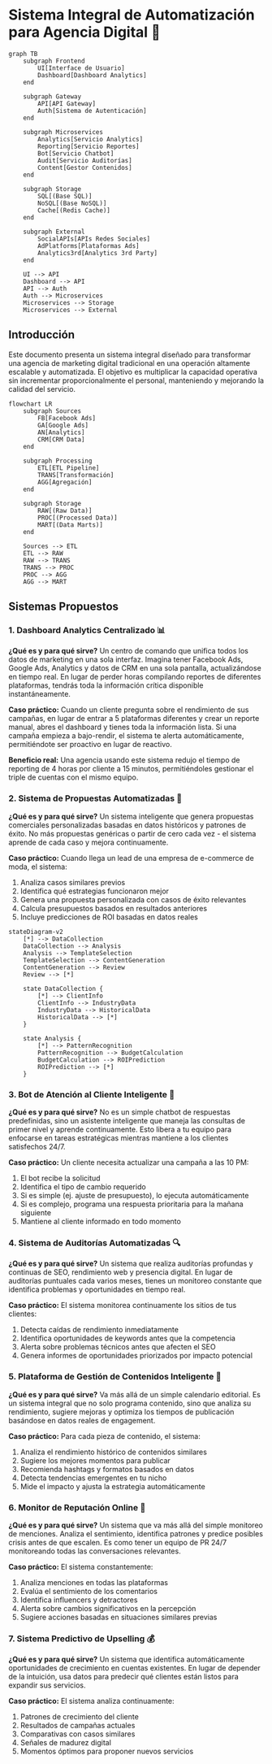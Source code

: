 
# Sistema Integral de Automatización para Agencia Digital 🚀

```mermaid
graph TB
    subgraph Frontend
        UI[Interface de Usuario]
        Dashboard[Dashboard Analytics]
    end
    
    subgraph Gateway
        API[API Gateway]
        Auth[Sistema de Autenticación]
    end
    
    subgraph Microservices
        Analytics[Servicio Analytics]
        Reporting[Servicio Reportes]
        Bot[Servicio Chatbot]
        Audit[Servicio Auditorías]
        Content[Gestor Contenidos]
    end
    
    subgraph Storage
        SQL[(Base SQL)]
        NoSQL[(Base NoSQL)]
        Cache[(Redis Cache)]
    end
    
    subgraph External
        SocialAPIs[APIs Redes Sociales]
        AdPlatforms[Plataformas Ads]
        Analytics3rd[Analytics 3rd Party]
    end
    
    UI --> API
    Dashboard --> API
    API --> Auth
    Auth --> Microservices
    Microservices --> Storage
    Microservices --> External
```

## Introducción

Este documento presenta un sistema integral diseñado para transformar una agencia de marketing digital tradicional en una operación altamente escalable y automatizada. El objetivo es multiplicar la capacidad operativa sin incrementar proporcionalmente el personal, manteniendo y mejorando la calidad del servicio.
```mermaid
flowchart LR
    subgraph Sources
        FB[Facebook Ads]
        GA[Google Ads]
        AN[Analytics]
        CRM[CRM Data]
    end

    subgraph Processing
        ETL[ETL Pipeline]
        TRANS[Transformación]
        AGG[Agregación]
    end

    subgraph Storage
        RAW[(Raw Data)]
        PROC[(Processed Data)]
        MART[(Data Marts)]
    end

    Sources --> ETL
    ETL --> RAW
    RAW --> TRANS
    TRANS --> PROC
    PROC --> AGG
    AGG --> MART
```

## Sistemas Propuestos

### 1. Dashboard Analytics Centralizado 📊

**¿Qué es y para qué sirve?** Un centro de comando que unifica todos los datos de marketing en una sola interfaz. Imagina tener Facebook Ads, Google Ads, Analytics y datos de CRM en una sola pantalla, actualizándose en tiempo real. En lugar de perder horas compilando reportes de diferentes plataformas, tendrás toda la información crítica disponible instantáneamente.

**Caso práctico:** Cuando un cliente pregunta sobre el rendimiento de sus campañas, en lugar de entrar a 5 plataformas diferentes y crear un reporte manual, abres el dashboard y tienes toda la información lista. Si una campaña empieza a bajo-rendir, el sistema te alerta automáticamente, permitiéndote ser proactivo en lugar de reactivo.

**Beneficio real:** Una agencia usando este sistema redujo el tiempo de reporting de 4 horas por cliente a 15 minutos, permitiéndoles gestionar el triple de cuentas con el mismo equipo.

### 2. Sistema de Propuestas Automatizadas 📝

**¿Qué es y para qué sirve?** Un sistema inteligente que genera propuestas comerciales personalizadas basadas en datos históricos y patrones de éxito. No más propuestas genéricas o partir de cero cada vez - el sistema aprende de cada caso y mejora continuamente.

**Caso práctico:** Cuando llega un lead de una empresa de e-commerce de moda, el sistema:

1.  Analiza casos similares previos
2.  Identifica qué estrategias funcionaron mejor
3.  Genera una propuesta personalizada con casos de éxito relevantes
4.  Calcula presupuestos basados en resultados anteriores
5.  Incluye predicciones de ROI basadas en datos reales


```mermaid
stateDiagram-v2
    [*] --> DataCollection
    DataCollection --> Analysis
    Analysis --> TemplateSelection
    TemplateSelection --> ContentGeneration
    ContentGeneration --> Review
    Review --> [*]

    state DataCollection {
        [*] --> ClientInfo
        ClientInfo --> IndustryData
        IndustryData --> HistoricalData
        HistoricalData --> [*]
    }

    state Analysis {
        [*] --> PatternRecognition
        PatternRecognition --> BudgetCalculation
        BudgetCalculation --> ROIPrediction
        ROIPrediction --> [*]
    }
```

### 3. Bot de Atención al Cliente Inteligente 🤖

**¿Qué es y para qué sirve?** No es un simple chatbot de respuestas predefinidas, sino un asistente inteligente que maneja las consultas de primer nivel y aprende continuamente. Esto libera a tu equipo para enfocarse en tareas estratégicas mientras mantiene a los clientes satisfechos 24/7.

**Caso práctico:** Un cliente necesita actualizar una campaña a las 10 PM:

1.  El bot recibe la solicitud
2.  Identifica el tipo de cambio requerido
3.  Si es simple (ej. ajuste de presupuesto), lo ejecuta automáticamente
4.  Si es complejo, programa una respuesta prioritaria para la mañana siguiente
5.  Mantiene al cliente informado en todo momento


### 4. Sistema de Auditorías Automatizadas 🔍

**¿Qué es y para qué sirve?** Un sistema que realiza auditorías profundas y continuas de SEO, rendimiento web y presencia digital. En lugar de auditorías puntuales cada varios meses, tienes un monitoreo constante que identifica problemas y oportunidades en tiempo real.

**Caso práctico:** El sistema monitorea continuamente los sitios de tus clientes:

1.  Detecta caídas de rendimiento inmediatamente
2.  Identifica oportunidades de keywords antes que la competencia
3.  Alerta sobre problemas técnicos antes que afecten el SEO
4.  Genera informes de oportunidades priorizados por impacto potencial


### 5. Plataforma de Gestión de Contenidos Inteligente 📱

**¿Qué es y para qué sirve?** Va más allá de un simple calendario editorial. Es un sistema integral que no solo programa contenido, sino que analiza su rendimiento, sugiere mejoras y optimiza los tiempos de publicación basándose en datos reales de engagement.

**Caso práctico:** Para cada pieza de contenido, el sistema:

1.  Analiza el rendimiento histórico de contenidos similares
2.  Sugiere los mejores momentos para publicar
3.  Recomienda hashtags y formatos basados en datos
4.  Detecta tendencias emergentes en tu nicho
5.  Mide el impacto y ajusta la estrategia automáticamente


### 6. Monitor de Reputación Online 👥

**¿Qué es y para qué sirve?** Un sistema que va más allá del simple monitoreo de menciones. Analiza el sentimiento, identifica patrones y predice posibles crisis antes de que escalen. Es como tener un equipo de PR 24/7 monitoreando todas las conversaciones relevantes.

**Caso práctico:** El sistema constantemente:

1.  Analiza menciones en todas las plataformas
2.  Evalúa el sentimiento de los comentarios
3.  Identifica influencers y detractores
4.  Alerta sobre cambios significativos en la percepción
5.  Sugiere acciones basadas en situaciones similares previas


### 7. Sistema Predictivo de Upselling 💰

**¿Qué es y para qué sirve?** Un sistema que identifica automáticamente oportunidades de crecimiento en cuentas existentes. En lugar de depender de la intuición, usa datos para predecir qué clientes están listos para expandir sus servicios.

**Caso práctico:** El sistema analiza continuamente:

1.  Patrones de crecimiento del cliente
2.  Resultados de campañas actuales
3.  Comparativas con casos similares
4.  Señales de madurez digital
5.  Momentos óptimos para proponer nuevos servicios
